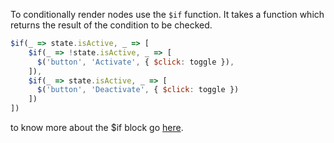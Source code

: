 To conditionally render nodes use the `$if` function. It takes a function which returns the result
of the condition to be checked.

```javascript
$if(_ => state.isActive, _ => [
    $if(_ => !state.isActive, _ => [
      $('button', 'Activate', { $click: toggle }),
    ]),
    $if(_ => state.isActive, _ => [
      $('button', 'Deactivate', { $click: toggle })
    ])
])
```

to know more about the $if block go [here](/docs#conditional-rendering).
